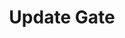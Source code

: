 ---
types: "word"

title: "Update Gate"

categories: ['']

tags: ['Update', 'Gate']

arabic: ['بوابة التحديث']

publishers: ['خوارزميات الذكاء الاصطناعي في تحليل النص العربي']

types: "word"

slug: ""
---